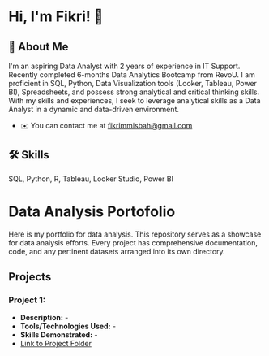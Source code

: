 # Hi, I'm Fikri! 👋


## 🚀 About Me
I'm an aspiring Data Analyst with 2 years of experience in IT Support. Recently completed 6-months Data Analytics Bootcamp from RevoU. I am proficient in SQL, Python, Data Visualization tools (Looker, Tableau, Power BI), Spreadsheets, and possess strong analytical and critical thinking skills. With my skills and experiences, I seek to leverage analytical skills as a Data Analyst in a dynamic and data-driven environment.
* ✉️  You can contact me at [fikrimmisbah@gmail.com](mailto:fikrimmisbah@gmail.com)


## 🛠 Skills
SQL, Python, R, Tableau, Looker Studio, Power BI







# Data Analysis Portofolio

Here is my portfolio for data analysis. This repository serves as a showcase for data analysis efforts. Every project has comprehensive documentation, code, and any pertinent datasets arranged into its own directory.

## Projects

### Project 1: 

- **Description:** -
- **Tools/Technologies Used:** -
- **Skills Demonstrated:** -
- [Link to Project Folder](https://github.com/fikrimmisbah)
